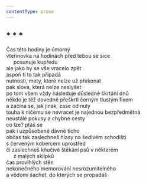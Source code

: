 ```yaml
---
contentType: prose
---
```


## \* \* \*

Čas této hodiny je úmorný  
vteřinovka na hodinách před tebou se sice  
     posunuje kupředu  
ale jako by se vše vracelo zpět  
aspoň ti to tak připadá  
nutnosti, mety, které nelze už překonat  
pak slova, která nelze neslyšet  
po tom všem vždy následuje důsledné škrtání dnů  
někdo je též dovedně přeškrtl černým tlustým fixem  
a začíná se, jak jinak, zase od nuly  
touha k ničemu se nevracet je najednou bezpředmětná  
neustálé pokusy a chybné cesty  
co lze? ptáš se  
pak i uzpůsobené dávné ticho  
občas tak zaslechneš hlasy na šedivém schodišti  
s červeným kobercem uprostřed  
či zaslechneš kňučivé štěkání psů v některém  
     z malých sklípků  
čas provlhlých stěn  
nekonečného memorování nesrozumitelného  
a vědomí šachet, do kterých se propadáš

